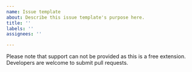 ```yaml
---
name: Issue template
about: Describe this issue template's purpose here.
title: ''
labels: ''
assignees: ''

---
```


Please note that support can not be provided as this is a free extension. Developers are welcome to submit pull requests.
